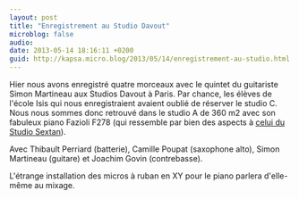 ```yaml
---
layout: post
title: "Enregistrement au Studio Davout"
microblog: false
audio: 
date: 2013-05-14 18:16:11 +0200
guid: http://kapsa.micro.blog/2013/05/14/enregistrement-au-studio.html
---
```

Hier nous avons enregistré quatre morceaux avec le quintet du guitariste Simon Martineau aux Studios Davout à Paris. Par chance, les élèves de l'école Isis qui nous enregistraient avaient oublié de réserver le studio C. Nous nous sommes donc retrouvé dans le studio A de 360 m2 avec son fabuleux piano Fazioli F278 (qui ressemble par bien des aspects à <a title="Festen : deuxième album" href="http://jeankapsa.com/festen-deuxieme-album/">celui du Studio Sextan</a>).

Avec Thibault Perriard (batterie), Camille Poupat (saxophone alto), Simon Martineau (guitare) et Joachim Govin (contrebasse).

L'étrange installation des micros à ruban en XY pour le piano parlera d'elle-même au mixage.
